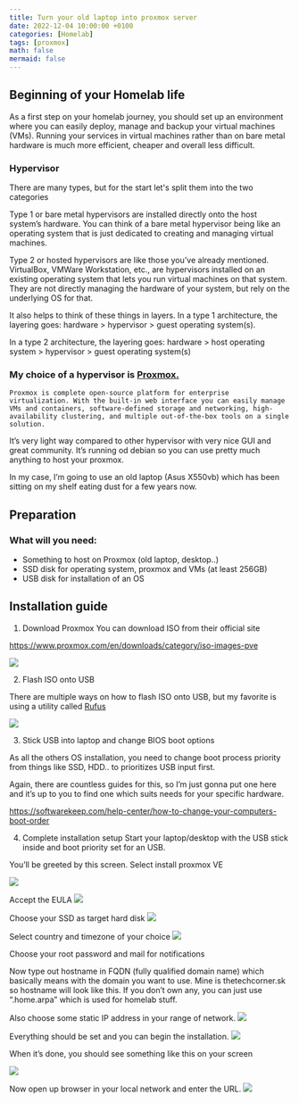 ```yaml
---
title: Turn your old laptop into proxmox server
date: 2022-12-04 10:00:00 +0100
categories: [Homelab]
tags: [proxmox]
math: false
mermaid: false
---
```


## Beginning of your Homelab life
As a first step on your homelab journey, you should set up an environment where you can easily deploy, manage and backup your virtual machines (VMs). Running your services in virtual machines rather than on bare metal hardware is much more efficient, cheaper and overall less difficult.

### Hypervisor
There are many types, but for the start let's split them into the two categories

Type 1 or bare metal hypervisors are installed directly onto the host system’s hardware. You can think of a bare metal hypervisor being like an operating system that is just dedicated to creating and managing virtual machines.

Type 2 or hosted hypervisors are like those you’ve already mentioned. VirtualBox, VMWare Workstation, etc., are hypervisors installed on an existing operating system that lets you run virtual machines on that system. They are not directly managing the hardware of your system, but rely on the underlying OS for that.

It also helps to think of these things in layers. In a type 1 architecture, the layering goes: hardware > hypervisor > guest operating system(s).

In a type 2 architecture, the layering goes: hardware > host operating system > hypervisor > guest operating system(s)

### My choice of a hypervisor is [Proxmox.](https://www.proxmox.com/en/)


```
Proxmox is complete open-source platform for enterprise virtualization. With the built-in web interface you can easily manage VMs and containers, software-defined storage and networking, high-availability clustering, and multiple out-of-the-box tools on a single solution.
```

It’s very light way compared to other hypervisor with very nice GUI and great community. It’s running od debian so you can use pretty much anything to host your proxmox.

In my case, I’m going to use an old laptop (Asus X550vb) which has been sitting on my shelf eating dust for a few years now.

## Preparation
### What will you need:

* Something to host on Proxmox (old laptop, desktop..)
* SSD disk for operating system, proxmox and VMs (at least 256GB)
* USB disk for installation of an OS

## Installation guide

1. Download Proxmox
You can download ISO from their official site

https://www.proxmox.com/en/downloads/category/iso-images-pve

![](/assets/img/posts/2022-12-04-Turn-your-old-laptop-into-proxmox-server.md/image.png)

2. Flash ISO onto USB

There are multiple ways on how to flash ISO onto USB, but my favorite is using a utility called [Rufus](https://rufus.ie/en/)

![](/assets/img/posts/2022-12-04-Turn-your-old-laptop-into-proxmox-server.md/image-1.png)

3. Stick USB into laptop and change BIOS boot options

As all the others OS installation, you need to change boot process priority from things like SSD, HDD.. to prioritizes USB input first.

Again, there are countless guides for this, so I’m just gonna put one here and it’s up to you to find one which suits needs for your specific hardware.

https://softwarekeep.com/help-center/how-to-change-your-computers-boot-order

4. Complete installation setup
Start your laptop/desktop with the USB stick inside and boot priority set for an USB.

You’ll be greeted by this screen. Select install proxmox VE

![](/assets/img/posts/2022-12-04-Turn-your-old-laptop-into-proxmox-server.md/image-2-768x557.png)


Accept the EULA
![](/assets/img/posts/2022-12-04-Turn-your-old-laptop-into-proxmox-server.md/image-3-768x480.png)


Choose your SSD as target hard disk
![](/assets/img/posts/2022-12-04-Turn-your-old-laptop-into-proxmox-server.md/image-4-768x478.png)

Select country and timezone of your choice
![](/assets/img/posts/2022-12-04-Turn-your-old-laptop-into-proxmox-server.md/image-5-768x484.png)


Choose your root password and mail for notifications


Now type out hostname in FQDN (fully qualified domain name) which basically means with the domain you want to use. Mine is thetechcorner.sk so hostname will look like this. If you don’t own any, you can just use “.home.arpa” which is used for homelab stuff.

Also choose some static IP address in your range of network.
![](/assets/img/posts/2022-12-04-Turn-your-old-laptop-into-proxmox-server.md/image-7-768x477.png)

Everything should be set and you can begin the installation.
![](/assets/img/posts/2022-12-04-Turn-your-old-laptop-into-proxmox-server.md/image-8-768x480.png)


When it’s done, you should see something like this on your screen


![](/assets/img/posts/2022-12-04-Turn-your-old-laptop-into-proxmox-server.md/image-9-768x200.png)

Now open up browser in your local network and enter the URL.
![](/assets/img/posts/2022-12-04-Turn-your-old-laptop-into-proxmox-server.md/image-10-768x362.png)

